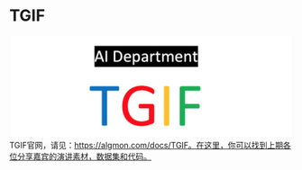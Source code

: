 # TGIF
![](./TGIF.Logo2.png "")
TGIF官网，请见：https://algmon.com/docs/TGIF。在这里，你可以找到上期各位分享嘉宾的演讲素材，数据集和代码。